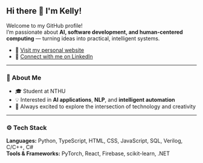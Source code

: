 ## Hi there 👋 I'm Kelly!

Welcome to my GitHub profile!  
I’m passionate about **AI, software development, and human-centered computing** — turning ideas into practical, intelligent systems.

- 🔗 [Visit my personal website](https://kellyshih1.github.io/) 
- 💼 [Connect with me on LinkedIn](https://www.linkedin.com/in/kelly-shih-yc/)

---
### 🌱 About Me
- 🎓 Student at NTHU  
- 💡 Interested in **AI applications**, **NLP**, and **intelligent automation**  
- 💬 Always excited to explore the intersection of technology and creativity  

---
### ⚙️ Tech Stack
**Languages:** Python, TypeScript, HTML, CSS, JavaScript, SQL, Verilog, C/C++, C#  
**Tools & Frameworks:** PyTorch, React, Firebase, scikit-learn, .NET   

